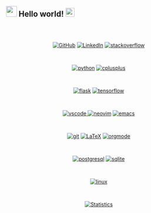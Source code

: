 ## <p align="LEFT"> <img src="https://github.com/nitinajaydixit/nitinajaydixit/blob/master/Assests/Hi.gif" width="29px"> Hello world!&nbsp;<img src="https://github.com/nitinajaydixit/nitinajaydixit/blob/master/Assests/Earth.gif" width="24px"></p><br>

<p align="center">
	<a href="https://github.com/nitinajaydixit"><img src="https://img.shields.io/github/followers/nitinajaydixit.svg?label=GitHub&style=social" alt="GitHub"></a>
	<a href="https://www.linkedin.com/in/nitin-a-dixit"><img src="https://img.shields.io/badge/LinkedIn--_.svg?style=social&logo=linkedin" alt="LinkedIn"></a>
	<a href="https://stackoverflow.com/users/9164526/nitin-dixit"><img src="https://img.shields.io/badge/stackoverflow-FE7A16.svg?style=social&logo=stackoverflow" alt="stackoverflow"></a>
</p><br>


<p align="center">
        <a href="https://github.com/nitinajaydixit/social-robot"><img src="https://img.shields.io/badge/python-DAA520.svg?style=for-the-badge&logo=python&logoColor=black" alt="python"></a>
	<a href="https://github.com/nitinajaydixit/ktu-cs-lab"><img src="https://img.shields.io/badge/c/c++-373637.svg?style=for-the-badge&logo=c%2B%2B&logoColor=informational" alt="cplusplus"></a>
</p><br>
<p align="center">
    		<a href="https://github.com/yedhink/todo-webapp"><img src="https://img.shields.io/badge/flask-000000.svg?style=for-the-badge&logo=flask&logoColor=white" alt="flask"></a>
	    <a href="https://github.com/yedhink/social-robot"><img src="https://img.shields.io/badge/tensorflow-FF6F00.svg?style=for-the-badge&logo=tensorflow&logoColor=white" alt="tensorflow"></a>
</p><br>


<p align="center">
	<a href="https://github.com/yedhink/dotfiles_ikigai">
		<img src="https://img.shields.io/badge/vscode-blue.svg?style=for-the-badge&logo=visual-studio-code" alt="vscode">
	</a>
	<a href="https://github.com/yedhink/dotfiles_ikigai"><img src="https://img.shields.io/badge/neovim-darkgreen.svg?style=for-the-badge&logo=neovim&logoColor=white" alt="neovim"></a>
	<a href="https://github.com/yedhink/dotfiles_ikigai"><img src="https://img.shields.io/badge/spacemacs-purple.svg?style=for-the-badge&logo=spacemacs&logoColor=white" alt="emacs"></a>
</p><br>

<p align="center">
	 <a href="https://github.com/yedhink/dotfiles_ikigai"><img src="https://img.shields.io/badge/git-F05032.svg?style=for-the-badge&logo=git&logoColor=white" alt="git"></a>
	 <a href="https://github.com/yedhink/social-robot"><img src="https://img.shields.io/badge/LaTeX-008080.svg?style=for-the-badge&logo=latex&logoColor=white" alt="LaTeX"></a>
	<a href="https://github.com/yedhink/unittesting-seminar"><img src="https://img.shields.io/badge/org--mode-7F5AB6.svg?style=for-the-badge&logo=gnu-emacs&logoColor=white" alt="orgmode"></a>
</p><br>


<p align="center">
	 <a href="https://github.com/yedhink/dotfiles_ikigai"><img src="https://img.shields.io/badge/postgresql-336791.svg?style=for-the-badge&logo=postgresql&logoColor=black" alt="postgresql"></a>
		 <a href="https://github.com/yedhink/dotfiles_ikigai"><img src="https://img.shields.io/badge/sqlite-003B57.svg?style=for-the-badge&logo=sqlite&logoColor=black" alt="sqlite"></a>
</p><br>

<p align="center">
	<a href="https://github.com/yedhink"><img src="https://img.shields.io/badge/*nix is life-black.svg?logo=linux" alt="linux"></a>
</p><br>

<p align="center">
<a href="https://github.com/yedhink/dotfiles_ikigai">
<img align="center" src="https://github-readme-stats.vercel.app/api?username=yedhink&show_icons=true&title_color=fff&icon_color=79ff97&text_color=9f9f9f&bg_color=151515" alt="Statistics"/>
</a></p><br>



<!--
**nitinajaydixit/nitinajaydixit** is a ✨ _special_ ✨ repository because its `README.md` (this file) appears on your GitHub profile.

Here are some ideas to get you started:

- 🔭 I’m currently working on ...
- 🌱 I’m currently learning ...
- 👯 I’m looking to collaborate on ...
- 🤔 I’m looking for help with ...
- 💬 Ask me about ...
- 📫 How to reach me: ...
- 😄 Pronouns: ...
- ⚡ Fun fact: ...
-->
